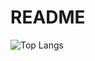 # README

![Top Langs](https://github-readme-stats.vercel.app/api/top-langs/?username=livehighvu06&layout=compact&theme=vue-dark)

